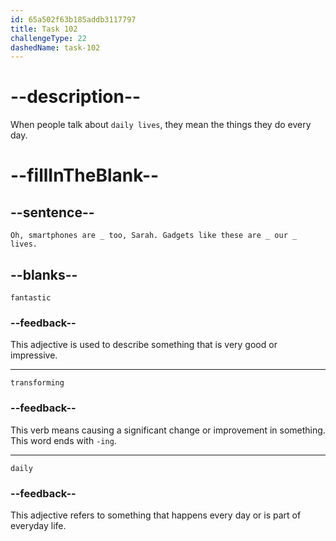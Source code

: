 ```yaml
---
id: 65a502f63b185addb3117797
title: Task 102
challengeType: 22
dashedName: task-102
---
```


<!--
AUDIO REFERENCE:
Bob: Oh, smartphones are fantastic too, Sarah. Gadgets like these are transforming our daily lives.
-->

# --description--

When people talk about `daily lives`, they mean the things they do every day.

# --fillInTheBlank--

## --sentence--

`Oh, smartphones are _ too, Sarah. Gadgets like these are _ our _ lives.`

## --blanks--

`fantastic`

### --feedback--

This adjective is used to describe something that is very good or impressive.

---

`transforming`

### --feedback--

This verb means causing a significant change or improvement in something. This word ends with `-ing`.

---

`daily`

### --feedback--

This adjective refers to something that happens every day or is part of everyday life.

